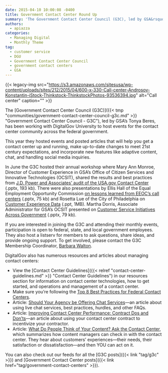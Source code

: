 ```yaml
---
date: 2015-04-10 10:00:08 -0400
title: Government Contact Center Round Up
summary: 'The Government Contact Center Council (G3C), led by GSA&rsquo;s Tonya Beres, has been working with DigitalGov University to host events for the contact center community across the federal government. This year they hosted events and posted articles that will help you get a contact center up and running, make up-to-date changes to meet 21st century'
authors:
  - apiazza
categories:
  - Managing Digital
  - Monthly Theme
tag:
  - customer service
  - DGU
  - Government Contact Center Council
  - government contact centers
  - GSA
---
```


{{< legacy-img src="https://s3.amazonaws.com/sitesusa/wp-content/uploads/sites/212/2015/04/600-x-330-Call-center-Androsov-Konstantin-iStock-Thinkstock-ThinkstockPhotos-93536394.jpg" alt="Call center" caption="" >}} 

The [Government Contact Center Council (G3C)]({{< tmp "communities/government-contact-center-council-g3c.md" >}} "Government Contact Center Council - G3C"), led by GSA’s Tonya Beres, has been working with DigitalGov University to host events for the contact center community across the federal government.

This year they hosted events and posted articles that will help you get a contact center up and running, make up-to-date changes to meet 21st century expectations, and incorporate new features like adaptive content, chat, and handling social media inquiries.

In June the G3C hosted their annual workshop where Mary Ann Monroe, Director of Customer Experience in GSA’s Office of Citizen Services and Innovative Technologies (OCSIT), shared the results and best practices from [J.D. Power and Associates&#8217; audit of the USA.gov Contact Center](https://s3.amazonaws.com/sitesusa/wp-content/uploads/sites/212/2015/03/061214-G3C-Meeting-Mary-Ann-Monroe-USAgov-Contact-Center-Case-Study-JD-Power-Assessment-and-Customer-Satisfaction-Results.pptx "USA.gov Contact Center Case Study JD Power Assessment and Customer Satisfaction Results") (.pptx, 193 kb). There were also presentations by Ellis Hall of the Equal Employment Opportunity Commission [on lessons learned from EEOC&#8217;s call centers](https://s3.amazonaws.com/sitesusa/wp-content/uploads/sites/212/2015/03/061214-G3C-Meeting-Ellis-Hall-Presentation-Introduction-Equal-Employment-Opportunity-Commission.pptx "Introduction Equal Employment Opportunity Commission") (.pptx, 75 kb) and Rosetta Lue of the City of Philadelphia on [Customer Experience Data](https://s3.amazonaws.com/sitesusa/wp-content/uploads/sites/212/2015/03/061214-G3C-Meeting-Rosetta-Lue-Collecting-Customer-Experience-Data.ppt "Collecting Customer Experience Data") (.ppt, 1MB). Martha Dorris, Associate Administrator for GSA’s OCSIT presented on [Customer Service Initiatives Across Government](https://s3.amazonaws.com/sitesusa/wp-content/uploads/sites/212/2015/03/061214-G3C-Meeting-Martha-Dorris-Customer-Service-Initiatives-Across-Government.pptx "Customer Service Initiatives Across Government") (.pptx, 79 kb).

If you are interested in joining the G3C and attending their monthly events, participation is open to federal, state, and local government employees. They also host a listserv for members to ask questions, share ideas, and provide ongoing support. To get involved, please contact the G3C Membership Coordinator, [Barbara Walton](mailto:%20barbara.walton@gsa.gov).

DigitalGov also has numerous resources and articles about managing contact centers:

  * View the [Contact Center Guidelines]({{< relref "contact-center-guidelines.md" >}} "Contact Center Guidelines") in our resources section for information on contact center technologies, how to get started, and operations and management of a contact center.
  * Make sure you’re following the [Top 8 Best Practices for Federal Contact Centers](https://www.WHATEVER/2014/01/09/top-eight-best-practices-for-federal-contact-centers/ "Top 8 Best Practices for Federal Contact Centers").
  * Article: [Should Your Agency be Offering Chat Services](https://www.WHATEVER/2014/07/28/should-your-agency-be-offering-chat-service/ "Should Your Agency Be Offering Chat Service?")—an article about using live chat services, best practices, hurdles, and other FAQs.
  * Article: [Improving Contact Center Performance: Contract Dos and Don’ts](https://www.WHATEVER/2014/05/01/improving-contact-center-performance-with-contract-incentives-dos-and-donts/ "Improving Contact Center Performance with Contract Incentives: Dos and Don’ts")—an article about using your contact center contract to incentivize your contractor.
  * Article: [What Do People Think of Your Content? Ask the Contact Center](https://www.WHATEVER/2014/02/28/what-do-people-think-of-your-content-ask-your-contact-center/ "What Do People Think of Your Content? Ask Your Contact Center!"), which summarizes how content managers can check in with the contact center. They hear about customers’ experiences—their needs, their satisfaction or dissatisfaction—and then YOU can act on it.

You can also check out our feeds for all the [G3C posts]({{< link "tag/g3c" >}}) and [Government Contact Center posts]({{< link href="tag/government-contact-centers" >}}).